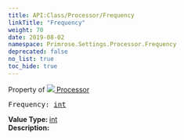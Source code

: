 ```yaml
---
title: API:Class/Processor/Frequency
linkTitle: "Frequency"
weight: 70
date: 2019-08-02
namespace: Primrose.Settings.Processor.Frequency
deprecated: false
no_list: true
toc_hide: true
---
```

Property of <a href="/docs/api-reference/Class/Processor"><img src="/icons/silk/default.png"/>&nbsp;Processor</a>
<pre class="method-declaration">
Frequency: <a class="type" href="/docs/api-reference/System/Primitives#int32">int</a></pre>
<b>Value Type: </b>
<a class="type" href="/docs/api-reference/System/Primitives#int32">int</a>
<br/>
<b>Description: </b>